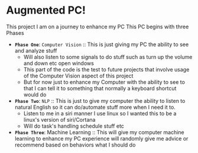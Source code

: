 # Augmented PC!
This project I am on a journey to enhance my PC This PC begins with three Phases 

- **`Phase One`**: `Computer Vision` :: This is just giving my PC the ability to see and analyze stuff 
	- Will also listen to some signals to do stuff such as turn up the volume and down etc open windows
	- This part of the code is the test to future projects that involve usage of the Computer Vision aspect of this project 
	- But for now just to enhance my Computer with the ability to see to that I can tell it to something that normally a keyboard shortcut would do 
- **`Phase Two`**: `NLP` :: This is just to give my computer the ability to listen to natural English so it can do/automate stuff more when I need it to. 
	- Listen to me in a siri manner I use linux so I wanted this to be a linux's version of siri/Cortana 
	- Will do task's handling schedule stuff etc 
- **`Phase Three`**: Machine Learning :: This will give my computer machine learning to enhance my PC experience will randomly give me advice or recommend based on behaviors what I should do 